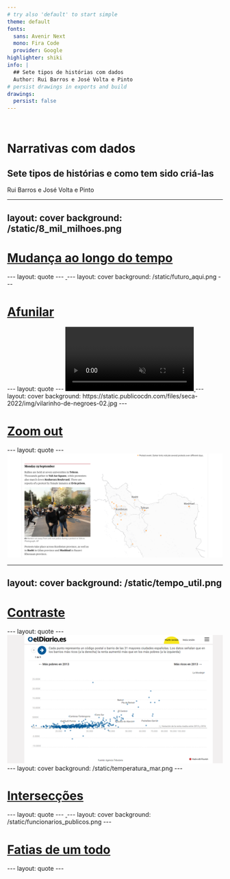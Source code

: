 ```yaml
---
# try also 'default' to start simple
theme: default
fonts:
  sans: Avenir Next
  mono: Fira Code
  provider: Google
highlighter: shiki
info: |
  ## Sete tipos de histórias com dados
  Author: Rui Barros e José Volta e Pinto
# persist drawings in exports and build
drawings:
  persist: false
---
```

<style>
    .lineh {
        line-height: 2rem !important
    }
</style>
<div class="flex flex-col items-start justify-left">
<img src="https://upload.wikimedia.org/wikipedia/commons/9/96/Logo_publico.svg" class="w-30 mb-4" alt="">
<h1 class="mb-0 mt-4 lineh">Narrativas com dados</h1>
</div>
<h2>Sete tipos de histórias e como tem sido criá-las</h2>

<div class="uppercase text-sm tracking-widest mt-8">
Rui Barros e José Volta e Pinto
</div>

---
layout: cover
background: /static/8_mil_milhoes.png
---
<a href="https://www.publico.pt/interactivo/8-mil-milhoes" target="_blank" rel="noopener noreferrer">
<h1>Mudança ao longo do tempo</h1>
</a>
---
layout: quote
---
<a href="https://www.nytimes.com/interactive/2023/climate/extreme-summer-heat.html" target="_blank" rel="noopener noreferrer">
    <img src="https://static01.nyt.com/images/2017/07/28/climate/more-frequent-extreme-summer-heat-1501197187869/more-frequent-extreme-summer-heat-1501197187869-superJumbo-v7.gif" alt="">
</a>
---
layout: cover
background: /static/futuro_aqui.png
---
<a href="https://www.publico.pt/autarquicas-2021/futuro-aqui/alteracoes-climaticas-pais-que-seca-teme-avanco-mar" target="_blank" rel="noopener noreferrer">
<h1>Afunilar</h1>
</a>
---
layout: quote
---
<a href="https://www.propublica.org/article/toxmap-poison-in-the-air" target="_blank" rel="noopener noreferrer">
    <video src="https://assets-d.propublica.org/v5/video/20211025_natoverview_lead_16x9.mp4" autoplay muted ></video>
</a>
---
layout: cover
background: https://static.publicocdn.com/files/seca-2022/img/vilarinho-de-negroes-02.jpg
---
<a href="https://www.publico.pt/interactivo/seca-portugal-2022" target="_blank" rel="noopener noreferrer">
<h1>Zoom out</h1>
</a>
---
layout: quote
---
<a href="https://www.theguardian.com/world/ng-interactive/2022/oct/31/mapping-irans-unrest-how-mahsa-aminis-death-led-to-nationwide-protests" target="_blank" rel="noopener noreferrer">
 <img src="/static/iran_protests.png" alt="">
</a>

---
layout: cover
background: /static/tempo_util.png
---
<a href="https://www.publico.pt/2023/09/13/desporto/noticia/jogos-i-liga-duram-tempo-joga-2063204" target="_blank" rel="noopener noreferrer">
<h1>Contraste</h1>
</a>
---
layout: quote
---
<a href="https://www.eldiario.es/economia/desigualdad-aumenta-enriquecieron-recuperacion-economica_1_1741457.html" target="_blank" rel="noopener noreferrer">
    <img src="/static/masricos.PNG" alt="">
</a>
---
layout: cover
background: /static/temperatura_mar.png
---
<a href="https://www.publico.pt/2023/08/18/azul/noticia/costa-portuguesa-quente-escapa-vaga-calor-atlantico-norte-2060522" target="_blank" rel="noopener noreferrer">
<h1>Intersecções</h1>
</a>
---
layout: quote
---
<a href="https://www.nytimes.com/interactive/2023/climate/extreme-summer-heat.html" target="_blank" rel="noopener noreferrer">
    <img src="https://static01.nyt.com/images/2017/07/28/climate/more-frequent-extreme-summer-heat-1501197187869/more-frequent-extreme-summer-heat-1501197187869-superJumbo-v7.gif" alt="">
</a>
---
layout: cover
background: /static/funcionarios_publicos.png
---
<a href="https://www.publico.pt/interactivo/funcao-publica-portugal" target="_blank" rel="noopener noreferrer">
<h1>Fatias de um todo</h1>
</a>
---
layout: quote
---
<a href="https://www.nytimes.com/interactive/2023/climate/extreme-summer-heat.html" target="_blank" rel="noopener noreferrer">
    <img src="https://static01.nyt.com/images/2017/07/28/climate/more-frequent-extreme-summer-heat-1501197187869/more-frequent-extreme-summer-heat-1501197187869-superJumbo-v7.gif" alt="">
</a>

